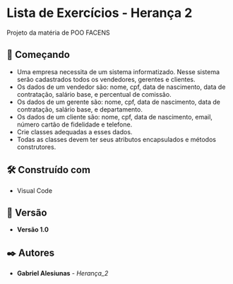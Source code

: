 # Lista de Exercícios - Herança 2

Projeto da matéria de POO FACENS

## 🚀 Começando

* Uma empresa necessita de um sistema informatizado. Nesse sistema serão cadastrados todos os vendedores, gerentes e clientes.
* Os dados de um vendedor são: nome, cpf, data de nascimento, data de contratação, salário base, e percentual de comissão.
* Os dados de um gerente são:  nome, cpf, data de nascimento, data de contratação, salário base, e departamento.
* Os dados de um cliente são:  nome, cpf, data de nascimento, email, número cartão de fidelidade e telefone.
* Crie classes adequadas a esses dados.
* Todas as classes devem ter seus atributos encapsulados e métodos construtores. 


## 🛠️ Construído com

* Visual Code

## 📌 Versão

* **Versão 1.0** 

## ✒️ Autores

* **Gabriel Alesiunas** - *Herança_2* 